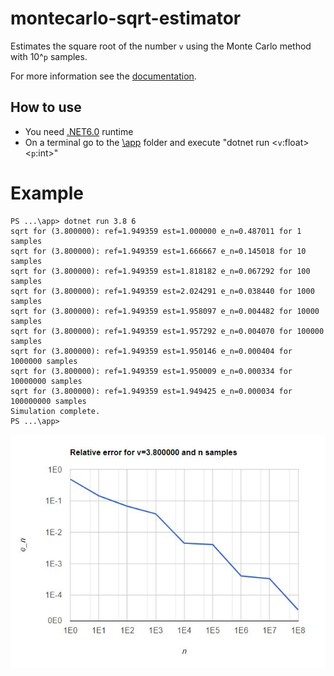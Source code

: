 # montecarlo-sqrt-estimator
Estimates the square root of the number `v` using the Monte Carlo method with 10^`p` samples.

For more information see the [documentation](./docs/mc_sqrt.pdf).

## How to use
- You need [.NET6.0](https://dotnet.microsoft.com/en-us/download/dotnet/6.0) runtime
- On a terminal go to the [\app](/app) folder and execute "dotnet run \<`v`:float\> \<`p`:int\>"
# Example

```
PS ...\app> dotnet run 3.8 6
sqrt for (3.800000): ref=1.949359 est=1.000000 e_n=0.487011 for 1 samples
sqrt for (3.800000): ref=1.949359 est=1.666667 e_n=0.145018 for 10 samples
sqrt for (3.800000): ref=1.949359 est=1.818182 e_n=0.067292 for 100 samples
sqrt for (3.800000): ref=1.949359 est=2.024291 e_n=0.038440 for 1000 samples
sqrt for (3.800000): ref=1.949359 est=1.958097 e_n=0.004482 for 10000 samples
sqrt for (3.800000): ref=1.949359 est=1.957292 e_n=0.004070 for 100000 samples
sqrt for (3.800000): ref=1.949359 est=1.950146 e_n=0.000404 for 1000000 samples
sqrt for (3.800000): ref=1.949359 est=1.950009 e_n=0.000334 for 10000000 samples
sqrt for (3.800000): ref=1.949359 est=1.949425 e_n=0.000034 for 100000000 samples
Simulation complete.
PS ...\app>
```
![Relative error for v=3.8](/docs/error-3_8_8.JPG)
